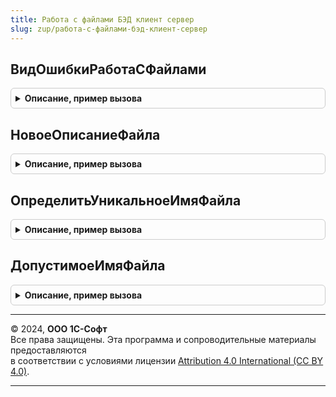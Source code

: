 ```yaml
---
title: Работа с файлами БЭД клиент сервер
slug: zup/работа-с-файлами-бэд-клиент-сервер
---
```



## ВидОшибкиРаботаСФайлами
<details style="margin: 1em 0; padding: 0.5em; border: 1px solid #ccc; border-radius: 6px;">

<summary style="font-weight: bold; cursor: pointer;">Описание, пример вызова</summary>

```bsl

// Возвращает вид ошибки, возникающей при работе с файлами.
//
// Возвращаемое значение:
// 	См. ОбработкаНеисправностейБЭДКлиентСервер.НовоеОписаниеВидаОшибки
Функция ВидОшибкиРаботаСФайлами() Экспорт
```

Пример вызова
```bsl
Результат = РаботаСФайламиБЭДКлиентСервер.ВидОшибкиРаботаСФайлами() 
```
</details>

## НовоеОписаниеФайла
<details style="margin: 1em 0; padding: 0.5em; border: 1px solid #ccc; border-radius: 6px;">

<summary style="font-weight: bold; cursor: pointer;">Описание, пример вызова</summary>

```bsl

// Возвращает пустую структуру описания файла.
//
// Возвращаемое значение:
// 	Структура - Описание:
//  * ИмяФайла - Строка - имя файла.
//  * ДвоичныеДанные - ДвоичныеДанные - двоичные данные файла.
//                   - Неопределено
//
Функция НовоеОписаниеФайла() Экспорт
```

Пример вызова
```bsl
Результат = РаботаСФайламиБЭДКлиентСервер.НовоеОписаниеФайла() 
```
</details>

## ОпределитьУникальноеИмяФайла
<details style="margin: 1em 0; padding: 0.5em; border: 1px solid #ccc; border-radius: 6px;">

<summary style="font-weight: bold; cursor: pointer;">Описание, пример вызова</summary>

```bsl

// Возвращает уникальное имя файла, полученное от исходного добавлением порядкового номера.
//
// Параметры:
//  ИсходноеИмяФайла - Строка - Имя файла.
//  ЭтоКаталог - Булево - Истина, если это каталог.
//
//  Возвращаемое значение:
//   Строка - Уникальное имя файла.
//
Функция ОпределитьУникальноеИмяФайла(Знач ИсходноеИмяФайла, Знач ЭтоКаталог = Ложь) Экспорт
```

Пример вызова
```bsl
Результат = РаботаСФайламиБЭДКлиентСервер.ОпределитьУникальноеИмяФайла(ИсходноеИмяФайла, ЭтоКаталог);
```
</details>

## ДопустимоеИмяФайла
<details style="margin: 1em 0; padding: 0.5em; border: 1px solid #ccc; border-radius: 6px;">

<summary style="font-weight: bold; cursor: pointer;">Описание, пример вызова</summary>

```bsl

// Проверяет имя файла на наличие недопустимых символов.
//
// Параметры:
//  ИмяФайла - Строка - проверяемое имя файла
//  УдалятьНекорректные - Булево - Если установлено значение Истина, то будет произведено удаление некорректных
//  							   символов из переданной строки, если установлено значение Ложь,
//  							   тогда вызываем исключение с оповещением пользователя.
// Возвращаемое значение:
//  Строка
Функция ДопустимоеИмяФайла(Знач ИмяФайла, УдалятьНекорректные = Ложь) Экспорт
```

Пример вызова
```bsl
Результат = РаботаСФайламиБЭДКлиентСервер.ДопустимоеИмяФайла(ИмяФайла, УдалятьНекорректные);
```
</details>

---

© 2024, **ООО 1С-Софт**  
Все права защищены. Эта программа и сопроводительные материалы предоставляются  
в соответствии с условиями лицензии [Attribution 4.0 International (CC BY 4.0)](https://creativecommons.org/licenses/by/4.0/legalcode).

---
